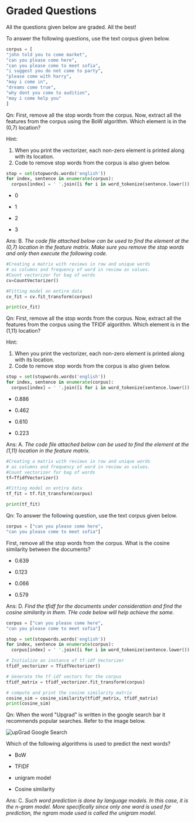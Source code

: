# Graded Questions

All the questions given below are graded. All the best! 

To answer the following questions, use the text corpus given below. 

 ```python
corpus = [
"john told you to come market",
"can you please come here",
"can you please come to meet sofia",
"i suggest you do not come to party",
"please come with harry",
"may i come in",
"dreams come true",
"why dont you come to audition",
"may i come help you" 
]
```

Qn: First, remove all the stop words from the corpus. Now, extract all the features from the corpus using the BoW algorithm. Which element is in the (0,7) location? 
  
Hint:

1.  When you print the vectorizer, each non-zero element is printed along with its location.
2.  Code to remove stop words from the corpus is also given below. 

```python
stop = set(stopwords.words('english'))
for index, sentence in enumerate(corpus):
  corpus[index] = ' '.join([i for i in word_tokenize(sentence.lower()) if i not in stop])
```

- 0

- 1

- 2

- 3

Ans: B. *The code file attached below can be used to find the element at the (0,7) location in the feature matrix. Make sure you remove the stop words and only then execute the following code.*

```python
#Creating a matrix with reviews in row and unique words 
# as columns and frequency of word in review as values.
#Count vectorizer for bag of words
cv=CountVectorizer()

#Fitting model on entire data
cv_fit = cv.fit_transform(corpus)

print(cv_fit)
```

Qn: First, remove all the stop words from the corpus. Now, extract all the features from the corpus using the TFIDF algorithm. Which element is in the (1,11) location? 

Hint:

1.  When you print the vectorizer, each non-zero element is printed along with its location.
2.  Code to remove stop words from the corpus is also given below. 

```python
stop = set(stopwords.words('english'))
for index, sentence in enumerate(corpus):
  corpus[index] = ' '.join([i for i in word_tokenize(sentence.lower()) if i not in stop])
```

- 0.886

- 0.462

- 0.610

- 0.223

Ans: A. *The code file attached below can be used to find the element at the (1,11) location in the feature matrix.*

```python
#Creating a matrix with reviews in row and unique words
# as columns and frequency of word in review as values.
#Count vectorizer for bag of words
tf=TfidfVectorizer()

#Fitting model on entire data
tf_fit = tf.fit_transform(corpus)

print(tf_fit)
```

Qn: To answer the following question, use the text corpus given below. 

```python
corpus = ["can you please come here",
"can you please come to meet sofia"]
```

First, remove all the stop words from the corpus. What is the cosine similarity between the documents?

- 0.639

- 0.123

- 0.066

- 0.579

Ans: D. *Find the tfidf for the documents under consideration and find the cosine similarity in them. THe code below will help achieve the same.*

```python
corpus = ["can you please come here",
"can you please come to meet sofia"]

stop = set(stopwords.words('english'))
for index, sentence in enumerate(corpus):
  corpus[index] = ' '.join([i for i in word_tokenize(sentence.lower()) if i not in stop])

# Initialize an instance of tf-idf Vectorizer
tfidf_vectorizer = TfidfVectorizer()

# Generate the tf-idf vectors for the corpus
tfidf_matrix = tfidf_vectorizer.fit_transform(corpus)

# compute and print the cosine similarity matrix
cosine_sim = cosine_similarity(tfidf_matrix, tfidf_matrix)
print(cosine_sim)
```

Qn: When the word "Upgrad" is written in the google search bar it recommends popular searches. Refer to the image below. 

![upGrad Google Search](https://i.ibb.co/b3G9Wdh/up-Grad-Google-Search.png)

Which of the following algorithms is used to predict the next words? 

- BoW 

- TFIDF

- unigram model

- Cosine similarity

Ans: C. *Such word prediction is done by language models. In this case, it is the n-gram model. More specifically since only one word is used for prediction, the ngram mode used is called the unigram model.*

